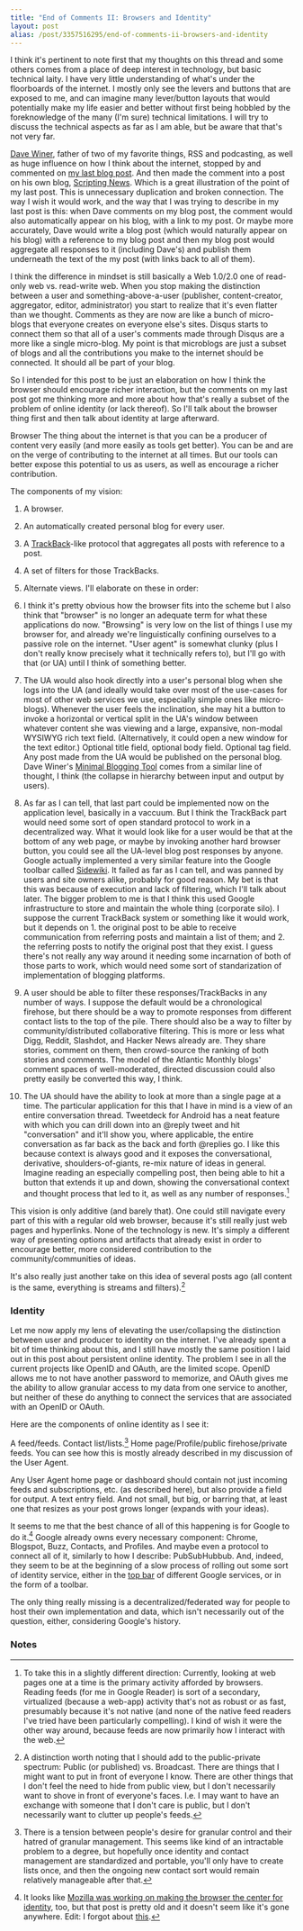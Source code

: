 ```yaml
---
title: "End of Comments II: Browsers and Identity"
layout: post
alias: /post/3357516295/end-of-comments-ii-browsers-and-identity
---
```


I think it's pertinent to note first that my thoughts on this thread and
some others comes from a place of deep interest in technology, but basic
technical laity. I have very little understanding of what's under the
floorboards of the internet. I mostly only see the levers and buttons
that are exposed to me, and can imagine many lever/button layouts that
would potentially make my life easier and better without first being
hobbled by the foreknowledge of the many (I'm sure) technical
limitations. I will try to discuss the technical aspects as far as I am
able, but be aware that that's not very far.

[Dave Winer](http://en.wikipedia.org/wiki/Dave_Winer), father of two of
my favorite things, RSS and podcasting, as well as huge influence on how
I think about the internet, stopped by and commented on [my last blog
post](http://blog.byjoemoon.com/post/3112676038/the-end-of-comments).
And then made the comment into a post on his own blog, [Scripting
News](http://scripting.com/). Which is a great illustration of the point
of my last post. This is unnecessary duplication and broken connection.
The way I wish it would work, and the way that I was trying to describe
in my last post is this: when Dave comments on my blog post, the comment
would also automatically appear on his blog, with a link to my post. Or
maybe more accurately, Dave would write a blog post (which would
naturally appear on his blog) with a reference to my blog post and then
my blog post would aggregate all responses to it (including Dave's) and
publish them underneath the text of the my post (with links back to all
of them).

I think the difference in mindset is still basically a Web 1.0/2.0 one
of read-only web vs. read-write web. When you stop making the
distinction between a user and something-above-a-user (publisher,
content-creator, aggregator, editor, administrator) you start to realize
that it's even flatter than we thought. Comments as they are now are
like a bunch of micro-blogs that everyone creates on everyone else's
sites. Disqus starts to connect them so that all of a user's comments
made through Disqus are a more like a single micro-blog. My point is
that microblogs are just a subset of blogs and all the contributions you
make to the internet should be connected. It should all be part of your
blog.

So I intended for this post to be just an elaboration on how I think the
browser should encourage richer interaction, but the comments on my last
post got me thinking more and more about how that's really a subset of
the problem of online identity (or lack thereof). So I'll talk about the
browser thing first and then talk about identity at large afterward.

Browser The thing about the internet is that you can be a producer of
content very easily (and more easily as tools get better). You can be
and are on the verge of contributing to the internet at all times. But
our tools can better expose this potential to us as users, as well as
encourage a richer contribution.

The components of my vision:

1.  A browser.
2.  An automatically created personal blog for every user.
3.  A [TrackBack](http://en.wikipedia.org/wiki/Trackback)-like protocol
    that aggregates all posts with reference to a post.
4.  A set of filters for those TrackBacks.
5.  Alternate views. I'll elaborate on these in order:

6.  I think it's pretty obvious how the browser fits into the scheme but
    I also think that "browser" is no longer an adequate term for what
    these applications do now. "Browsing" is very low on the list of
    things I use my browser for, and already we're linguistically
    confining ourselves to a passive role on the internet. "User agent"
    is somewhat clunky (plus I don't really know precisely what it
    technically refers to), but I'll go with that (or UA) until I think
    of something better.

7.  The UA would also hook directly into a user's personal blog when she
    logs into the UA (and ideally would take over most of the use-cases
    for most of other web services we use, especially simple ones like
    micro-blogs). Whenever the user feels the inclination, she may hit a
    button to invoke a horizontal or vertical split in the UA's window
    between whatever content she was viewing and a large, expansive,
    non-modal WYSIWYG rich text field. (Alternatively, it could open a
    new window for the text editor.) Optional title field, optional body
    field. Optional tag field. Any post made from the UA would be
    published on the personal blog. Dave Winer's [Minimal Blogging
    Tool](http://scripting.com/stories/2011/01/05/upcomingTheMinimalBlogging.html)
    comes from a similar line of thought, I think (the collapse in
    hierarchy between input and output by users).

8.  As far as I can tell, that last part could be implemented now on the
    application level, basically in a vaccuum. But I think the TrackBack
    part would need some sort of open standard protocol to work in a
    decentralized way. What it would look like for a user would be that
    at the bottom of any web page, or maybe by invoking another hard
    browser button, you could see all the UA-level blog post responses
    by anyone. Google actually implemented a very similar feature into
    the Google toolbar called
    [Sidewiki](http://www.google.com/sidewiki/intl/en/index.html). It
    failed as far as I can tell, and was panned by users and site owners
    alike, probably for good reason. My bet is that this was because of
    execution and lack of filtering, which I'll talk about later. The
    bigger problem to me is that I think this used Google infrastructure
    to store and maintain the whole thing (corporate silo). I suppose
    the current TrackBack system or something like it would work, but it
    depends on 1. the original post to be able to receive communication
    from referring posts and maintain a list of them; and 2. the
    referring posts to notify the original post that they exist. I guess
    there's not really any way around it needing some incarnation of
    both of those parts to work, which would need some sort of
    standarization of implementation of blogging platforms.

9.  A user should be able to filter these responses/TrackBacks in any
    number of ways. I suppose the default would be a chronological
    firehose, but there should be a way to promote responses from
    different contact lists to the top of the pile. There should also be
    a way to filter by community/distributed collaborative filtering.
    This is more or less what Digg, Reddit, Slashdot, and Hacker News
    already are. They share stories, comment on them, then crowd-source
    the ranking of both stories and comments. The model of the Atlantic
    Monthly blogs' comment spaces of well-moderated, directed discussion
    could also pretty easily be converted this way, I think.

10. The UA should have the ability to look at more than a single page at
    a time. The particular application for this that I have in mind is a
    view of an entire conversation thread. Tweetdeck for Android has a
    neat feature with which you can drill down into an @reply tweet and
    hit "conversation" and it'll show you, where applicable, the entire
    conversation as far back as the back and forth @replies go. I like
    this because context is always good and it exposes the
    conversational, derivative, shoulders-of-giants, re-mix nature of
    ideas in general. Imagine reading an especially compelling post,
    then being able to hit a button that extends it up and down, showing
    the conversational context and thought process that led to it, as
    well as any number of responses.[^1]

This vision is only additive (and barely that). One could still navigate
every part of this with a regular old web browser, because it's still
really just web pages and hyperlinks. None of the technology is new.
It's simply a different way of presenting options and artifacts that
already exist in order to encourage better, more considered contribution
to the community/communities of ideas.

It's also really just another take on this idea of several posts ago
(all content is the same, everything is streams and filters).[^2]

### Identity

Let me now apply my lens of elevating the user/collapsing the
distinction between user and producer to identity on the internet. I've
already spent a bit of time thinking about this, and I still have mostly
the same position I laid out in this post about persistent online
identity. The problem I see in all the current projects like OpenID and
OAuth, are the limited scope. OpenID allows me to not have another
password to memorize, and OAuth gives me the ability to allow granular
access to my data from one service to another, but neither of these do
anything to connect the services that are associated with an OpenID or
OAuth.

Here are the components of online identity as I see it:

A feed/feeds. Contact list/lists.[^3] Home page/Profile/public
firehose/private feeds. You can see how this is mostly already described
in my discussion of the User Agent.

Any User Agent home page or dashboard should contain not just incoming
feeds and subscriptions, etc. (as described here), but also provide a
field for output. A text entry field. And not small, but big, or barring
that, at least one that resizes as your post grows longer (expands with
your ideas).

It seems to me that the best chance of all of this happening is for
Google to do it.[^4] Google already owns every necessary
component: Chrome, Blogspot, Buzz, Contacts, and Profiles. And maybe
even a protocol to connect all of it, similarly to how I describe:
PubSubHubbub. And, indeed, they seem to be at the beginning of a slow
process of rolling out some sort of identity service, either in the [top
bar](http://blog.byjoemoon.com/post/3357516295/%22http://techcrunch.com/2011/02/16/google-new-toolbar/)
of different Google services, or in the form of a toolbar.

The only thing really missing is a decentralized/federated way for
people to host their own implementation and data, which isn't
necessarily out of the question, either, considering Google's history.

### Notes

[^1]: To take this in a slightly different direction: Currently, looking
    at web pages one at a time is the primary activity afforded by
    browsers. Reading feeds (for me in Google Reader) is sort of a
    secondary, virtualized (because a web-app) activity that's not as
    robust or as fast, presumably because it's not native (and none of
    the native feed readers I've tried have been particularly
    compelling). I kind of wish it were the other way around, because
    feeds are now primarily how I interact with the web.
    
[^2]: A distinction worth noting that I should add to the public-private
    spectrum: Public (or published) vs. Broadcast. There are things that
    I might want to put in front of everyone I know. There are other
    things that I don't feel the need to hide from public view, but I
    don't necessarily want to shove in front of everyone's faces. I.e. I
    may want to have an exchange with someone that I don't care is
    public, but I don't necessarily want to clutter up people's feeds.
    
[^3]: There is a tension between people's desire for granular control and
    their hatred of granular management. This seems like kind of an
    intractable problem to a degree, but hopefully once identity and
    contact management are standardized and portable, you'll only have
    to create lists once, and then the ongoing new contact sort would
    remain relatively manageable after that.
    
[^4]: It looks like [Mozilla was working on making the browser the center
    for
    identity](http://www.azarask.in/blog/post/identity-in-the-browser-firefox/),
    too, but that post is pretty old and it doesn't seem like it's gone
    anywhere. Edit: I forgot about
    [this](http://hacks.mozilla.org/2010/04/account-manager-coming-to-firefox/).
